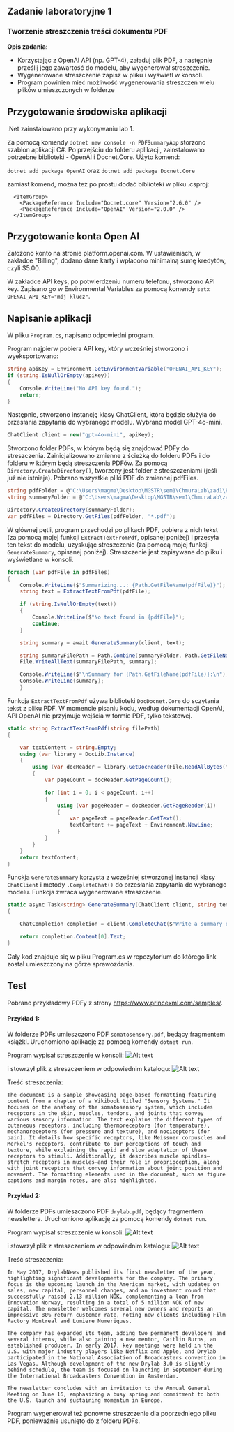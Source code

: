 ## Zadanie laboratoryjne 1

### **Tworzenie streszczenia treści dokumentu PDF**
   **Opis zadania:**
   - Korzystając z OpenAI API (np. GPT-4), załaduj plik PDF, a następnie prześlij jego zawartość do modelu, aby wygenerował streszczenie.
   - Wygenerowane streszczenie zapisz w pliku i wyświetl w konsoli.
   - Program powinien mieć możliwość wygenerowania streszczeń wielu plików umieszczonych w folderze

## Przygotowanie środowiska aplikacji

.Net zainstalowano przy wykonywaniu lab 1.

Za pomocą komendy `dotnet new console -n PDFSummaryApp` storzono szablon aplikacji C#. Po przejściu do folderu aplikacji, zainstalowano potrzebne biblioteki - OpenAI i Docnet.Core. Użyto komend:

`dotnet add package OpenAI` oraz `dotnet add package Docnet.Core`

zamiast komend, można też po prostu dodać biblioteki w pliku .csproj:

```
  <ItemGroup>
    <PackageReference Include="Docnet.core" Version="2.6.0" />
    <PackageReference Include="OpenAI" Version="2.0.0" />
  </ItemGroup>
```

## Przygotowanie konta Open AI

Założono konto na stronie platform.openai.com. W ustawieniach, w zakładce "Billing", dodano dane karty i wpłacono minimalną sumę kredytów, czyli $5.00.

W zakładce API keys, po potwierdzeniu numeru telefonu, stworzono API key. Zapisano go w Environmental Variables za pomocą komendy `setx OPENAI_API_KEY="mój klucz"`.

## Napisanie aplikacji

W pliku `Program.cs`, napisano odpowiedni program.

Program najpierw pobiera API key, który wcześniej stworzono i wyeksportowano:
```c#
string apiKey = Environment.GetEnvironmentVariable("OPENAI_API_KEY");
if (string.IsNullOrEmpty(apiKey))
{
    Console.WriteLine("No API key found.");
    return;
}
```

Następnie, stworzono instancję klasy ChatClient, która będzie służyła do przesłania zapytania do wybranego modelu. Wybrano model GPT-4o-mini.
```c#
ChatClient client = new("gpt-4o-mini", apiKey);
```

Stworzono folder PDFs, w którym będą się znajdować PDFy do streszczenia. Zainicjalizowano zmienne z ścieżką do folderu PDFs i do folderu w którym będą streszczenia PDFów. Za pomocą `Directory.CreateDirectory()`, tworzony jest folder z streszczeniami (jeśli już nie istnieje). Pobrano wszystkie pliki PDF do zmiennej pdfFiles.
```c#
string pdfFolder = @"C:\Users\magma\Desktop\MGSTR\sem1\ChmuraLab\zad1\PDFSummaryApp\PDFs";
string summaryFolder = @"C:\Users\magma\Desktop\MGSTR\sem1\ChmuraLab\zad1\PDFSummaryApp\PDFSummaries";

Directory.CreateDirectory(summaryFolder);
var pdfFiles = Directory.GetFiles(pdfFolder, "*.pdf");
```

W głównej pętli, program przechodzi po plikach PDF, pobiera z nich tekst (za pomocą mojej funkcji `ExtractTextFromPdf`, opisanej poniżej) i przesyła ten tekst do modelu, uzyskując streszczenie (za pomocą mojej funkcji `GenerateSummary`, opisanej poniżej). Streszczenie jest zapisywane do pliku i wyświetlane w konsoli.
```c#
foreach (var pdfFile in pdfFiles)
{
    Console.WriteLine($"Summarizing...: {Path.GetFileName(pdfFile)}");
    string text = ExtractTextFromPdf(pdfFile);

    if (string.IsNullOrEmpty(text))
    {
        Console.WriteLine($"No text found in {pdfFile}");
        continue;
    }

    string summary = await GenerateSummary(client, text);

    string summaryFilePath = Path.Combine(summaryFolder, Path.GetFileNameWithoutExtension(pdfFile) + "_summary.txt");
    File.WriteAllText(summaryFilePath, summary);

    Console.WriteLine($"\nSummary for {Path.GetFileName(pdfFile)}:\n");
    Console.WriteLine(summary);
    }
```

Funkcja `ExtractTextFromPdf` używa biblioteki `DocDocnet.Core` do sczytania tekst z pliku PDF. W momencie pisaniu kodu, według dokumentacji OpenAI, API OpenAI nie przyjmuje wejścia w formie PDF, tylko tekstowej.
```c#
static string ExtractTextFromPdf(string filePath)
{

    var textContent = string.Empty;
    using (var library = DocLib.Instance)
    {
        using (var docReader = library.GetDocReader(File.ReadAllBytes(filePath), new PageDimensions(1080, 1920)))
        {
            var pageCount = docReader.GetPageCount();

            for (int i = 0; i < pageCount; i++)
            {
                using (var pageReader = docReader.GetPageReader(i))
                {
                    var pageText = pageReader.GetText();
                    textContent += pageText + Environment.NewLine;
                }
            }
        }
    }
    return textContent;
}

```

Funckja `GenerateSummary` korzysta z wcześniej stworzonej instancji klasy `ChatClient` i metody `.CompleteChat()` do przesłania zapytania do wybranego modelu. Funkcja zwraca wygenerowane streszczenie.
```c#
static async Task<string> GenerateSummary(ChatClient client, string text)
{

    ChatCompletion completion = client.CompleteChat($"Write a summary of this text: {text}");

    return completion.Content[0].Text;
}
```

Cały kod znajduje się w pliku Program.cs w repozytorium do którego link został umieszczony na górze sprawozdania.

## Test

Pobrano przykładowy PDFy z strony https://www.princexml.com/samples/.

#### Przykład 1:
W folderze PDFs umieszczono PDF `somatosensory.pdf`, będący fragmentem książki. Uruchomiono aplikację za pomocą komendy `dotnet run`.

Program wypisał streszczenie w konsoli:
![Alt text](img_src/summary1.png)

i stowrzył plik z streszczeniem w odpowiednim katalogu:
![Alt text](img_src/summary1file.png)

Treść streszczenia:
```
The document is a sample showcasing page-based formatting featuring content from a chapter of a Wikibook titled "Sensory Systems." It focuses on the anatomy of the somatosensory system, which includes receptors in the skin, muscles, tendons, and joints that convey various sensory information. The text explains the different types of cutaneous receptors, including thermoreceptors (for temperature), mechanoreceptors (for pressure and texture), and nociceptors (for pain). It details how specific receptors, like Meissner corpuscles and Merkel's receptors, contribute to our perceptions of touch and texture, while explaining the rapid and slow adaptation of these receptors to stimuli. Additionally, it describes muscle spindles—stretch receptors in muscles—and their role in proprioception, along with joint receptors that convey information about joint position and movement. The formatting elements used in the document, such as figure captions and margin notes, are also highlighted.
```

#### Przykład 2:
W folderze PDFs umieszczono PDF `drylab.pdf`, będący fragmentem newslettera. Uruchomiono aplikację za pomocą komendy `dotnet run`.

Program wypisał streszczenie w konsoli:
![Alt text](img_src/summary2.png)

i stowrzył plik z streszczeniem w odpowiednim katalogu:
![Alt text](img_src/summary2file.png)

Treść streszczenia:
```
In May 2017, DrylabNews published its first newsletter of the year, highlighting significant developments for the company. The primary focus is the upcoming launch in the American market, with updates on sales, new capital, personnel changes, and an investment round that successfully raised 2.13 million NOK, complementing a loan from Innovation Norway, resulting in a total of 5 million NOK of new capital. The newsletter welcomes several new owners and reports an impressive 80% return customer rate, noting new clients including Film Factory Montreal and Lumiere Numeriques.

The company has expanded its team, adding two permanent developers and several interns, while also gaining a new mentor, Caitlin Burns, an established producer. In early 2017, key meetings were held in the U.S. with major industry players like Netflix and Apple, and Drylab participated in the National Association of Broadcasters convention in Las Vegas. Although development of the new Drylab 3.0 is slightly behind schedule, the team is focused on launching in September during the International Broadcasters Convention in Amsterdam.

The newsletter concludes with an invitation to the Annual General Meeting on June 16, emphasizing a busy spring and commitment to both the U.S. launch and sustaining momentum in Europe.
```

Program wygenerował też ponowne streszczenie dla poprzedniego pliku PDF, ponieważnie usunięto do z folderu PDFs.
